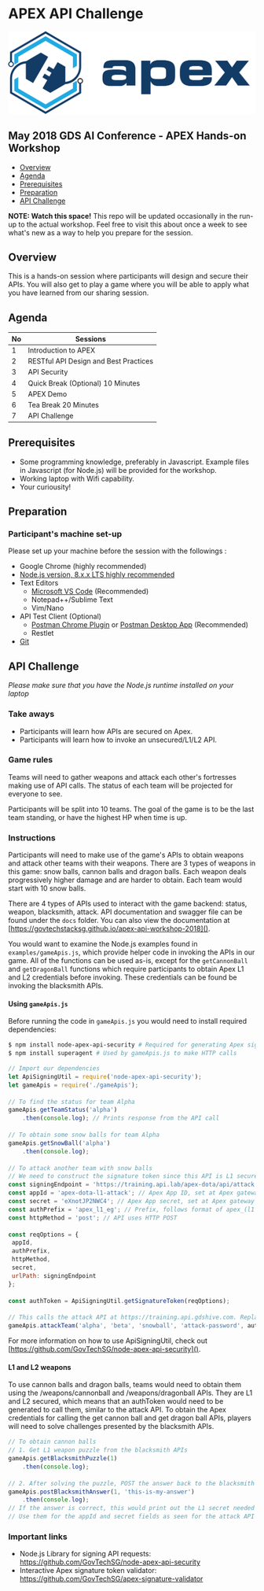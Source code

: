 # APEX API Challenge
![APEX Logo](https://github.com/GovTechStackSg/apex-api-workshop-2018/blob/master/assets/color_apex_landscape.png)
## May 2018 GDS AI Conference - APEX Hands-on Workshop

 * [Overview](#overview)
 * [Agenda](#agenda)
 * [Prerequisites](#prerequisites)
 * [Preparation](#preparation)
 * [API Challenge](#api-challenge)

**NOTE: Watch this space!** This repo will be updated occasionally in the run-up to the actual workshop. Feel free to 
visit this about once a week to see what's new as a way to help you prepare for the session.

## Overview

This is a hands-on session where participants will design and secure their APIs. You will also get to play a game where 
you will be able to apply what you have learned from our sharing session.

## Agenda

| No | Sessions |
| --- | --- |
| 1 | Introduction to APEX|
| 2 | RESTful API Design and Best Practices |
| 3 | API Security |
| 4 | Quick Break (Optional) 10 Minutes|
| 5 | APEX Demo|
| 6 | Tea Break 20 Minutes|
| 7 | API Challenge|

## Prerequisites

- Some programming knowledge, preferably in Javascript. Example files in Javascript (for Node.js) will be provided for 
the workshop.
- Working laptop with Wifi capability.
- Your curiousity!

## Preparation

### Participant's machine set-up 

Please set up your machine before the session with the followings :

- Google Chrome (highly recommended)
- [Node.js version, 8.x.x LTS highly recommended](https://nodejs.org/en/download/)
- Text Editors
    - [Microsoft VS Code](https://code.visualstudio.com/download) (Recommended)
    - Notepad++/Sublime Text
    - Vim/Nano
- API Test Client (Optional) 
    - [Postman Chrome Plugin](https://chrome.google.com/webstore/detail/postman/fhbjgbiflinjbdggehcddcbncdddomop?hl=en) 
    or [Postman Desktop App](https://www.getpostman.com/) (Recommended)
    - Restlet
- [Git](https://git-scm.com/downloads)
## API Challenge
*Please make sure that you have the Node.js runtime installed on your laptop*

### Take aways
- Participants will learn how APIs are secured on Apex.
- Participants will learn how to invoke an unsecured/L1/L2 API. 

### Game rules
Teams will need to gather weapons and attack each other's fortresses making use of API calls. The status of each team 
will be projected for everyone to see.

Participants will be split into 10 teams. The goal of the game is to be the last team standing, or have the highest HP 
when time is up.  

### Instructions
 
Participants will need to make use of the game's APIs to obtain weapons and attack other teams with their weapons. There
are 3 types of weapons in this game: snow balls, cannon balls and dragon balls. Each weapon deals progressively higher 
damage and are harder to obtain. Each team would start with 10 snow balls.

There are 4 types of APIs used to interact with the game backend: status, weapon, blacksmith, attack. API documentation 
and swagger file can be found under the `docs` folder. You can also view the documentation at 
[https://govtechstacksg.github.io/apex-api-workshop-2018]().

You would want to examine the Node.js examples found in `examples/gameApis.js`, which provide helper code in invoking the
APIs in our game. All of the functions can be used as-is, except for the `getCannonBall` and `getDragonBall` functions 
which require participants to obtain Apex L1 and L2 credentials before invoking. These credentials can be found be 
invoking the blacksmith APIs.

#### Using `gameApis.js`

Before running the code in `gameApis.js` you would need to install required dependencies:

```bash
$ npm install node-apex-api-security # Required for generating Apex signature tokens
$ npm install superagent # Used by gameApis.js to make HTTP calls
```

```javascript
// Import our dependencies
let ApiSigningUtil = require('node-apex-api-security');
let gameApis = require('./gameApis');

// To find the status for team Alpha
gameApis.getTeamStatus('alpha')
    .then(console.log); // Prints response from the API call
    
// To obtain some snow balls for team Alpha
gameApis.getSnowBall('alpha')
    .then(console.log);

// To attack another team with snow balls
// We need to construct the signature token since this API is L1 secured.
const signingEndpoint = 'https://training.api.lab/apex-dota/api/attack'; // The API gateway's API endpoint, for signing. Note that this is different from the actual endpoint called!
const appId = 'apex-dota-l1-attack'; // Apex App ID, set at Apex gateway
const secret = 'eXnotJP2NWC4'; // Apex App secret, set at Apex gateway
const authPrefix = 'apex_l1_eg'; // Prefix, follows format of apex_(l1 or l2)_(ig or eg) depending on l1 or l2 auth, and intranet (ig) or internet (eg) gateway
const httpMethod = 'post'; // API uses HTTP POST

const reqOptions = {
 appId,
 authPrefix,
 httpMethod,
 secret,
 urlPath: signingEndpoint
};

const authToken = ApiSigningUtil.getSignatureToken(reqOptions);

// This calls the attack API at https://training.api.gdshive.com. Replace attack-password with the one that your team is given
gameApis.attackTeam('alpha', 'beta', 'snowball', 'attack-password', authToken)
```
For more information on how to use ApiSigningUtil, check out [https://github.com/GovTechSG/node-apex-api-security]().

#### L1 and L2 weapons

To use cannon balls and dragon balls, teams would need to obtain them using the /weapons/cannonball and /weapons/dragonball APIs.
They are L1 and L2 secured, which means that an authToken would need to be generated to call them, similar to the attack API.
To obtain the Apex credentials for calling the get cannon ball and get dragon ball APIs, players will need to solve challenges
presented by the blacksmith APIs.

```javascript
// To obtain cannon balls
// 1. Get L1 weapon puzzle from the blacksmith APIs
gameApis.getBlacksmithPuzzle(1)
    .then(console.log);
    
// 2. After solving the puzzle, POST the answer back to the blacksmith API
gameApis.postBlacksmithAnswer(1, 'this-is-my-answer')
    .then(console.log); 
// If the answer is correct, this would print out the L1 secret needed for obtaining cannon balls.
// Use them for the appId and secret fields as seen for the attack API example above.
```


### Important links
- Node.js Library for signing API requests: https://github.com/GovTechSG/node-apex-api-security
- Interactive Apex signature token validator: https://github.com/GovTechSG/apex-signature-validator
